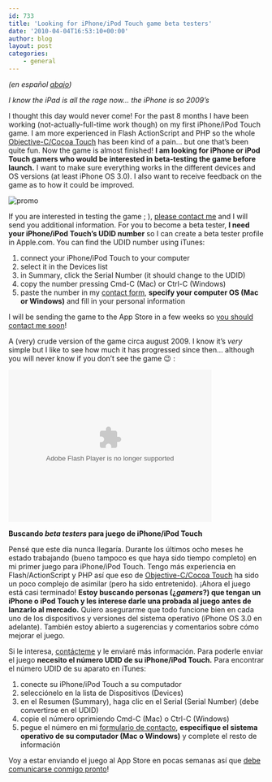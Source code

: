 ```yaml
---
id: 733
title: 'Looking for iPhone/iPod Touch game beta testers'
date: '2010-04-04T16:53:10+00:00'
author: blog
layout: post
categories:
    - general
---
```


*(en español [abajo](#betaespanol))*

*I know the iPad is all the rage now… the iPhone is so 2009’s*

I thought this day would never come! For the past 8 months I have been working (not-actually-full-time work though) on my first iPhone/iPod Touch game. I am more experienced in Flash ActionScript and PHP so the whole [Objective-C/Cocoa Touch](http://developer.apple.com/cocoa/) has been kind of a pain… but one that’s been quite fun. Now the game is almost finished! **I am looking for iPhone or iPod Touch gamers who would be interested in beta-testing the game before launch.** I want to make sure everything works in the different devices and OS versions (at least iPhone OS 3.0). I also want to receive feedback on the game as to how it could be improved.

![](/blog/wp-content/uploads/2010/04/promo.jpg "promo")

If you are interested in testing the game ; ), [please contact me](/contacto/) and I will send you additional information. For you to become a beta tester, **I need your iPhone/iPod Touch’s UDID number** so I can create a beta tester profile in Apple.com. You can find the UDID number using iTunes:

1. connect your iPhone/iPod Touch to your computer
2. select it in the Devices list
3. in Summary, click the Serial Number (it should change to the UDID)
4. copy the number pressing Cmd-C (Mac) or Ctrl-C (Windows)
5. paste the number in my [contact form](/contacto/), **specify your computer OS (Mac or Windows)** and fill in your personal information

I will be sending the game to the App Store in a few weeks so [you should contact me soon](/contacto/)!

A (very) crude version of the game circa august 2009. I know it’s *very* simple but I like to see how much it has progressed since then… although you will never know if you don’t see the game 😉 :

<embed allowfullscreen="true" bgcolor="#000000" flashvars="intl_lang=en-us&photo_secret=9dddbca2c8&photo_id=3850309948" height="300" src="//www.flickr.com/apps/video/stewart.swf?v=71377" type="application/x-shockwave-flash" width="400">

**Buscando *beta* *testers* para juego de iPhone/iPod Touch**<a name="betaespanol"> </a>

Pensé que este día nunca llegaría. Durante los últimos ocho meses he estado trabajando (bueno tampoco es que haya sido tiempo completo) en mi primer juego para iPhone/iPod Touch. Tengo más experiencia en Flash/ActionScript y PHP así que eso de [Objective-C/Cocoa Touch](http://developer.apple.com/cocoa/) ha sido un poco complejo de asimilar (pero ha sido entretenido). ¡Ahora el juego está casi terminado! **Estoy buscando personas (¿*gamers*?) que tengan un iPhone o iPod Touch y les interese darle una probada al juego antes de lanzarlo al mercado.** Quiero asegurarme que todo funcione bien en cada uno de los dispositivos y versiones del sistema operativo (iPhone OS 3.0 en adelante). También estoy abierto a sugerencias y comentarios sobre cómo mejorar el juego.

Si le interesa, [contácteme](/contacto/) y le enviaré más información. Para poderle enviar el juego **necesito el número UDID de su iPhone/iPod Touch.** Para encontrar el número UDID de su aparato en iTunes:

1. conecte su iPhone/iPod Touch a su computador
2. selecciónelo en la lista de Dispositivos (Devices)
3. en el Resumen (Summary), haga clic en el Serial (Serial Number) (debe convertirse en el UDID)
4. copie el número oprimiendo Cmd-C (Mac) o Ctrl-C (Windows)
5. pegue el número en mi [formulario de contacto](/contacto/), **especifique el sistema operativo de su computador (Mac o Windows)** y complete el resto de información

Voy a estar enviando el juego al App Store en pocas semanas así que [debe comunicarse conmigo pronto](/contacto/)!